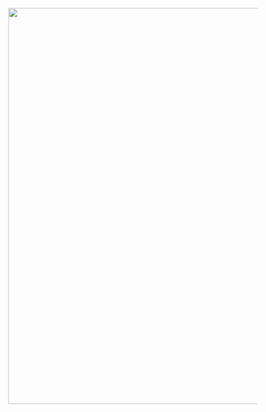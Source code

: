 <p align="center">
<img src="https://ntmaker.gfto.ru/animtilestexten//data/fire/3cf43a03fff8b608723dafa2fe415285/fire.gif" width="800"/>
</p>
